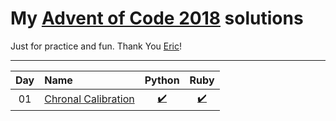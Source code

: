 # My [Advent of Code 2018](http://adventofcode.com/2018) solutions

Just for practice and fun. Thank You [Eric](http://was.tl/)!

---

| Day   | Name                         | Python                     | Ruby                       |
| :---: | :--------------------------- | :------------------------: | :------------------------: |
| 01    | [Chronal Calibration][day01] | [:heavy_check_mark:][py01] | [:heavy_check_mark:][rb01] |

[py01]: ./01/solution.py

[rb01]: ./01/solution.rb

[day01]: https://adventofcode.com/2018/day/1
[day02]: https://adventofcode.com/2018/day/2
[day03]: https://adventofcode.com/2018/day/3
[day04]: https://adventofcode.com/2018/day/4
[day05]: https://adventofcode.com/2018/day/5
[day06]: https://adventofcode.com/2018/day/6
[day07]: https://adventofcode.com/2018/day/7
[day08]: https://adventofcode.com/2018/day/8
[day09]: https://adventofcode.com/2018/day/9
[day10]: https://adventofcode.com/2018/day/10
[day11]: https://adventofcode.com/2018/day/11
[day12]: https://adventofcode.com/2018/day/12
[day13]: https://adventofcode.com/2018/day/13
[day14]: https://adventofcode.com/2018/day/14
[day15]: https://adventofcode.com/2018/day/15
[day16]: https://adventofcode.com/2018/day/16
[day17]: https://adventofcode.com/2018/day/17
[day18]: https://adventofcode.com/2018/day/18
[day19]: https://adventofcode.com/2018/day/19
[day20]: https://adventofcode.com/2018/day/20
[day21]: https://adventofcode.com/2018/day/21
[day22]: https://adventofcode.com/2018/day/22
[day23]: https://adventofcode.com/2018/day/23
[day24]: https://adventofcode.com/2018/day/24
[day25]: https://adventofcode.com/2018/day/25
